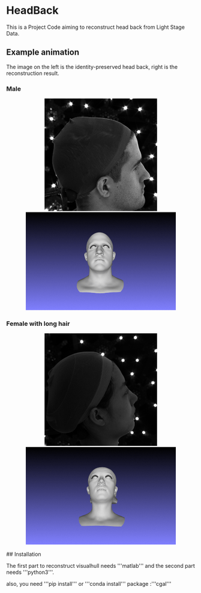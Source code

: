 # HeadBack
This is a Project Code aiming to reconstruct head back from Light Stage Data.

## Example animation
The image on the left is the identity-preserved head back, right is the reconstruction result.
### Male
<p align='center'>
  <img src='gif/cam06.png' width='300'/>
  <img src='gif/owen.gif' width='400'/>
</p>

### Female with long hair
<p align='center'>
  <img src='gif/mingming.png' width='300'/>
  <img src='gif/mingming.gif' width='400'/>
</p>
## Installation

The first part to reconstruct visualhull needs '''matlab''' and the second part needs '''python3'''.

also, you need '''pip install''' or '''conda install''' package :'''cgal'''



